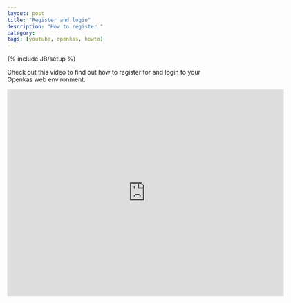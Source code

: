 ```yaml
---
layout: post
title: "Register and login"
description: "How to register "
category: 
tags: [youtube, openkas, howto]
---
```

{% include JB/setup %}

Check out this video to find out how to register for and login to your Openkas web environment.

<iframe width="640" height="480" frameborder="0" allowfullscreen="allowfullscreen"
        src="http://www.youtube.com/embed/11Wo1Jdnukw"> </iframe>



